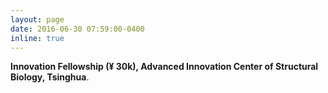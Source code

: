 ```yaml
---
layout: page
date: 2016-06-30 07:59:00-0400
inline: true
---
```


<b>Innovation Fellowship (¥ 30k), Advanced Innovation Center of Structural Biology, Tsinghua</b>.